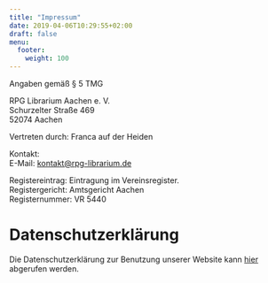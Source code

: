 ```yaml
---
title: "Impressum"
date: 2019-04-06T10:29:55+02:00
draft: false
menu:
  footer:
    weight: 100
---
```

Angaben gemäß § 5 TMG

RPG Librarium Aachen e. V.  
Schurzelter Straße 469  
52074 Aachen  

Vertreten durch:
Franca auf der Heiden

Kontakt:  
E-Mail: kontakt@rpg-librarium.de

Registereintrag:
Eintragung im Vereinsregister.  
Registergericht: Amtsgericht Aachen  
Registernummer: VR 5440

# Datenschutzerklärung

Die Datenschutzerklärung zur Benutzung unserer Website kann [hier](/datenschutz) abgerufen werden.
